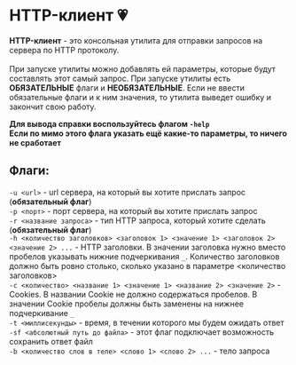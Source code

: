 # HTTP-клиент :heartpulse:

**HTTP-клиент** - это консольная утилита для отправки запросов на сервера по HTTP протоколу. <br /> <br />
При запуске утилиты можно добавлять ей параметры, которые будут составлять этот самый запрос. При запуске утилиты есть **ОБЯЗАТЕЛЬНЫЕ** флаги и **НЕОБЯЗАТЕЛЬНЫЕ**. Если не ввести обязательные флаги и к ним значения, то утилита выведет ошибку и закончит свою работу. <br />

**Для вывода справки воспользуйтесь флагом `-help`** <br />
__Если по мимо этого флага указать ещё какие-то параметры, то ничего не сработает__ <br />

## Флаги:

`-u <url>` - url сервера, на который вы хотите прислать запрос (**обязательный флаг**) <br />
`-p <порт>` - порт сервера, на который вы хотите прислать запрос <br />
`-r <название запроса>` - тип HTTP запроса, который хотите сделать (**обязательный флаг**) <br />
`-h <количество заголовков> <заголовок 1> <значение 1> <заголовок 2> <значение 2> ...` - HTTP заголовки. В значении заголовка нужно вместо пробелов указывать нижние подчеркивания `_`. Количество заголовков должно быть ровно столько, сколько указано в параметре <количество заголовков> <br />
`-c <количество> <название 1> <значение 1> <название 2> <значение 2>` - Cookies. В названии Cookie не должно содержаться пробелов. В значении Cookie пробелы должны быть заменены на нижнее подчеркивание `_` <br />
`-t <миллисекунды>` - время, в течении которого мы будем ожидать ответ <br />
`-sf <абсолютный путь до файла>` - этот флаг подключает возможность сохранить ответ файл <br />
`-b <количество слов в теле> <слово 1> <слово 2> ...` - тело запроса <br />

